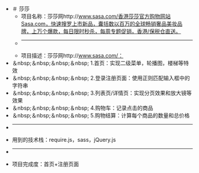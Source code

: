 - ＃ 莎莎<br />
  - 项目名称：莎莎网http://www.sasa.com/香港莎莎官方购物网站Sasa.com，快速搜罗上市新品，囊括数以百万的全球畅销奢品美妆品牌，上万个爆款，每日限时秒杀，每周专题促销，香港/保税仓直送。<br />
  -  <HR>
  - 项目描述：莎莎网http://www.sasa.com/：<br />
 - ＆nbsp;＆nbsp;＆nbsp;＆nbsp; 1.首页：实现二级菜单，轮播图，楼梯等特效<br />
 - ＆nbsp;＆nbsp;＆nbsp;＆nbsp; 2.登录注册页面：使用正则匹配输入框中的字符串<br />
 - ＆nbsp;＆nbsp;＆nbsp;＆nbsp; 3.列表页/详情页：实现分页效果和放大镜等效果<br />
 - ＆nbsp;＆nbsp;＆nbsp;＆nbsp; 4.购物车：记录点击的商品<br />
 - ＆nbsp;＆nbsp;＆nbsp;＆nbsp; 5.购物结算：计算每个商品的数量和总价格<br />
  -  <HR>
  - 用到的技术栈：require.js，sass，jQuery.js <br />
  -  <HR>
  - 项目完成度：首页+注册页面<br />
